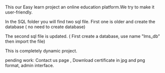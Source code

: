 This our Easy learn project an online education platform.We try to make it user-friendly.

In the SQL folder you will find two sql file. First one is older and create the database ( no need to create database)

The second sql file is updated. ( First create a database, use name "lms_db" then import the file)


This is completely dynamic project.

pending work: Contact us page , Download certificate in jpg and png format, admin interface.




